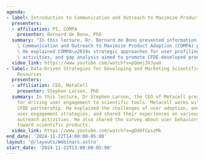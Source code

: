 ```yaml
---
agenda:
- label: Introduction to Communication and Outreach to Maximize Product Adoption (COMPA)
  presenters:
  - affiliation: PI, COMPA
    presenter: Bernard de Bono, PhD
  summary: "In this lecture, Dr. Bernard de Bono presented information on the CFDE\
    \ Communication and Outreach to Maximize Product Adoption (COMPA) partnership.\
    \ He explained COMPA\u2019s strategic approaches for user profiling, outreach\
    \ activities, and gap analysis aimed to promote CFDE-developed products."
  video_link: https://www.youtube.com/watch?v=pQmmj3VJywU
- label: Data-Driven Strategies for Developing and Marketing Scientific Information
    Resources
  presenters:
  - affiliation: CEO, MetaCell
    presenter: Stephen Larson, PhD
  summary: In this lecture, Dr Stephen Larson, the CEO of Metacell presented strategies
    for driving user engagement to scientific tools. Metacell works with the COMPA
    CFDE partnership. He explained the challenges of user adoption, and effective
    user engagement strategies, and shared their experiences on various methods of
    outreach activities. He also shared the survey about user behaviors and tendencies
    toward scientific products.
  video_link: https://www.youtube.com/watch?v=gDXHfCpszMk
end_date: '2024-11-22T14:00:00-05:00'
layout: '@/layouts/Webinars.astro'
start_date: '2024-11-22T13:00:00-05:00'
---
```

